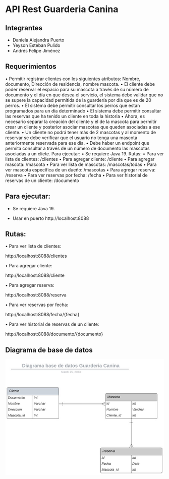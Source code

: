 # API Rest Guarderia Canina

## Integrantes
* Daniela Alejandra Puerto
* Yeyson Esteban Pulido
* Andrés Felipe Jiménez 

##  Requerimientos
•	Permitir registrar clientes con los siguientes atributos: Nombre, documento, Dirección de residencia, nombre mascota.
•	El cliente debe poder reservar el espacio para su mascota a través de su número de documento y el día en que desea el servicio, el sistema debe validar que no se supere la capacidad permitida de la guardería por día que es de 20 perros.
•	El sistema debe permitir consultar los perros que estan programados para un día determinado
•	El sistema debe permitir consultar las reservas que ha tenido un cliente en toda la historia
•	Ahora, es necesario separar la creación del cliente y el de la mascota para permitir crear un cliente y posterior asociar mascotas que queden asociadas a ese cliente.
•	Un cliente no podrá tener más de 2 mascotas y al momento de reservar se debe verificar que el usuario no tenga una mascota anteriormente reservada para ese día.
•	Debe haber un endpoint que permita consultar a través de un número de documento las mascotas asociadas a un cliete.
Para ejecutar:
•	Se requiere Java 19.
Rutas:
• Para ver lista de clientes:
/clientes
• Para agregar cliente:
/cliente
• Para agregar mascota:
/mascota
• Para ver lista de mascotas:
/mascotas/todas
• Para ver mascota específica de un dueño:
/mascotas
• Para agregar reserva:
/reserva
• Para ver reservas por fecha:
/fecha
• Para ver historial de reservas de un cliente:
/documento		
			
			
			
			

## Para ejecutar:

* Se requiere Java 19.

* Usar en puerto http://localhost:8088

## Rutas:

•	Para ver lista de clientes: 


http://localhost:8088/clientes

•	Para agregar cliente: 


http://localhost:8088/cliente

•	Para agregar reserva: 


http://localhost:8088/reserva

•	Para ver reservas por fecha: 


http://localhost:8088/fecha/{fecha}

•	Para ver historial de reservas de un cliente: 


http://localhost:8088/documento/{documento}

## Diagrama de base de datos
![Diagrama de base de datos](https://raw.githubusercontent.com/PixelNote/Guarderia-Canina/main/src/main/resources/Diagrama.jpeg)
